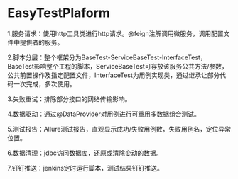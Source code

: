 # EasyTestPlaform
1.服务请求：使用http工具类进行http请求。@feign注解调用微服务，调用配置文件中提供者的服务。

2.脚本分层：整个框架分为BaseTest-ServiceBaseTest-InterfaceTest，BaseTest影响整个工程的脚本，ServiceBaseTest可存放该服务公共方法/参数，公共前置操作及指定配置文件，InterfaceTest为用例实现类，通过继承让部分代码一次完成，多次使用。

3.失败重试：排除部分接口的网络传输影响。

4.数据驱动：通过@DataProvider对用例进行可重用多数据组合测试。

5.测试报告：Allure测试报告，直观显示成功/失败用例数，失败用例名，定位异常位置。

6.数据清理：jdbc访问数据库，还原或清除变动的数据。

7.钉钉推送：jenkins定时运行脚本，测试结果钉钉推送。
